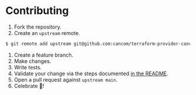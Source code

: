 # Contributing

1. Fork the repository.
1. Create an `upstream` remote.
```bash
$ git remote add upstream git@github.com:cancom/terraform-provider-cancom.git
```
1. Create a feature branch.
1. Make changes.
1. Write tests.
1. Validate your change via the steps documented [in the README](./README.md#testing).
1. Open a pull request against `upstream main`.
1. Celebrate :tada:!
